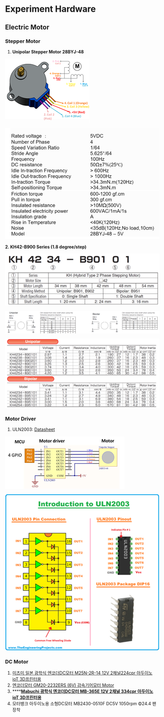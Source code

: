 # Experiment Hardware

## Electric Motor 



### Stepper Motor

1. **Unipolar Stepper Motor 28BYJ-48** 

![](../.gitbook/assets/image%20%28108%29.png)

![](../.gitbook/assets/image%20%28110%29.png)



**2. KH42-B900 Series \(1.8 degree/step\)**

![](../.gitbook/assets/image%20%28104%29.png)

![](../.gitbook/assets/image%20%28105%29.png)

![](../.gitbook/assets/image%20%28106%29.png)

### Motor Driver

1.  ULN2003: [Datasheet](https://www.st.com/resource/en/datasheet/uln2001.pdf)

![Stepper motor connection](../.gitbook/assets/image%20%28109%29.png)

![](../.gitbook/assets/image%20%28111%29.png)

### DC Motor

1. [미츠미 일본 광학식 엔코더DC모터 M25N-2R-14 12V 2채널224cpr 아두이노 ioT 3D프린터용 ](https://www.motorbank.kr/goods/goods_view.php?goodsNo=1000009670)
2. [엔코더모터 GM20-2232ERS \(6V\) 감속기어모터 Motor](https://www.motorbank.kr/goods/goods_view.php?goodsNo=1000010139)
3. \*\*\*\*[**Mabuchi 광학식 엔코더DC모터 MB-365E 12V 2채널 334cpr 아두이노 ioT 3D프린터용**](https://www.motorbank.kr/goods/goods_view.php?goodsNo=1000009681)
4. 모터뱅크 아두이노용 소형DC모터 MB2430-0510F DC5V 1050rpm Φ24.4 팬장착

